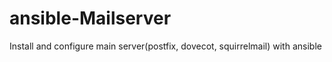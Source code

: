 # ansible-Mailserver
Install and configure main server(postfix, dovecot, squirrelmail) with ansible
